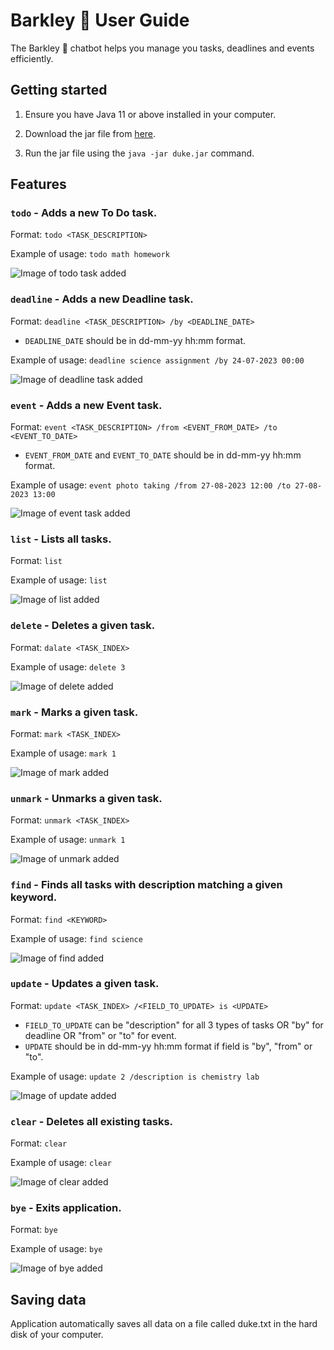 # Barkley :dog: User Guide
The Barkley :dog: chatbot helps you manage you tasks, deadlines and events efficiently.

## Getting started

1. Ensure you have Java 11 or above installed in your computer.

2. Download the jar file from [here](https://github.com/nabonitasen/ip/releases).

3. Run the jar file using the `java -jar duke.jar` command.

## Features

### `todo` - Adds a new To Do task.

Format: `todo <TASK_DESCRIPTION>`

Example of usage: 
`todo math homework`

![Image of todo task added](.expected-outcome-images/todo.png)


### `deadline` - Adds a new Deadline task.

Format: `deadline <TASK_DESCRIPTION> /by <DEADLINE_DATE>`
* `DEADLINE_DATE` should be in dd-mm-yy hh:mm format.

Example of usage:
`deadline science assignment /by 24-07-2023 00:00`

![Image of deadline task added](.expected-outcome-images/deadline.png)


### `event` - Adds a new Event task.

Format: `event <TASK_DESCRIPTION> /from <EVENT_FROM_DATE> /to <EVENT_TO_DATE>`
* `EVENT_FROM_DATE`  and `EVENT_TO_DATE` should be in dd-mm-yy hh:mm format.

Example of usage:
`event photo taking /from 27-08-2023 12:00 /to 27-08-2023 13:00`

![Image of event task added](.expected-outcome-images/event.png)


### `list` - Lists all tasks.

Format: `list`

Example of usage:
`list`

![Image of list added](.expected-outcome-images/list.png)


### `delete` - Deletes a given task.

Format: `dalate <TASK_INDEX>`

Example of usage:
`delete 3`

![Image of delete added](.expected-outcome-images/delete.png)


### `mark` - Marks a given task.

Format: `mark <TASK_INDEX>`

Example of usage:
`mark 1`

![Image of mark added](.expected-outcome-images/mark.png)


### `unmark` - Unmarks a given task.

Format: `unmark <TASK_INDEX>`

Example of usage:
`unmark 1`

![Image of unmark added](.expected-outcome-images/unmark.png)


### `find` - Finds all tasks with description matching a given keyword.

Format: `find <KEYWORD>`

Example of usage:
`find science`

![Image of find added](.expected-outcome-images/find.png)


### `update` - Updates a given task.

Format: `update <TASK_INDEX> /<FIELD_TO_UPDATE> is <UPDATE>`
* `FIELD_TO_UPDATE` can be "description" for all 3 types of tasks OR "by" for deadline OR "from" or "to" for event.
* `UPDATE` should be in dd-mm-yy hh:mm format if field is "by", "from" or "to".

Example of usage:
`update 2 /description is chemistry lab`

![Image of update added](.expected-outcome-images/update.png)


### `clear` - Deletes all existing tasks.

Format: `clear`

Example of usage:
`clear`

![Image of clear added](.expected-outcome-images/clear.png)


### `bye` - Exits application.

Format: `bye`

Example of usage:
`bye`

![Image of bye added](.expected-outcome-images/bye.png)

## Saving data
Application automatically saves all data on a file called duke.txt in the hard disk of your computer.